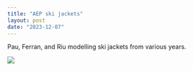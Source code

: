 ```yaml
---
title: "AEP ski jackets"
layout: post
date: "2023-12-07"
---
```


Pau, Ferran, and Riu modelling ski jackets from various years.

![](/assets/images/2023/20231207_093431-1024x768.jpg)
